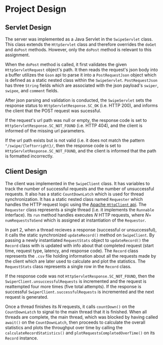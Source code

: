 # Project Design



## Servlet Design

The server was implemented as a Java Servlet in the `SwipeServlet` class. This
class extends the `HttpServlet` class and therefore overrides the `doGet` and
`doPost` methods. However, only the `doPost` method is relevant to this assignment.

When the `doPost` method is called, it first validates the given
`HttpServletRequest` object's path. It then reads the request's json body
into a buffer utilizes the `Gson` api to parse it into a `PostRequestJson`
object which is defined as a static nested class within the `SwipeServlet`.
`PostRequestJson` has three `String` fields which are associated with
the json payload's `swiper`, `swipee`, and `comment` fields.

After json parsing and validation is conducted, the `SwipeServlet` sets
the response status to `HttpServletResponse.SC_OK` (i.e. HTTP 200), and 
informs the client that the POST request was sucessful.

If the request's url path was null or empty, the response code is set to
`HttpServletResponse.SC_NOT_FOUND` (i.e. HTTP 404), and the client
is informed of the missing url parameters.

If the url path exists but is not valid (i.e. it does not match the
pattern `"/swipe/{leftorright}/`, then the response code is set to
`HttpServletResponse.SC_NOT_FOUND`, and the client is informed that
the path is formatted incorrectly.


## Client Design

The client was implemented in the `SwipeClient` class. It has variables
to track the number of successful requests and the number of unsuccessful 
requests. It also has a static `CountDownLatch` which is used for thread
synchronization. It has a static nested class named `Requester` which handles
the HTTP request logic using the <a href="https://mvnrepository.com/
artifact/org.apache.httpcomponents.client5/httpclient5">Apache `HttpClient`
api</a>. The `Requester` class represents a single thread (i.e. it 
implements the `Runnable` interface). Its `run` method handles executes 
$N$ HTTP requests, where $N=$ `numRequestsToSend` which is assigned at
instantiation of the `Requestor`.

In part 2, when a thread recieves a response (successful or unsuccessful),
it calls the static synchronized `updateRecord()` method on `SwipeClient`.
By passing a newly instantiated `RequestStats` object to `updateRecord()`
the `Record` class with is updated with info about that completed request
(start time, request type, latency, and response code). The `Record` class
represents the `.csv` file holding information about all the requests made
by the client which are later used to calculate and plot the statistics.
The `RequestStats` class represents a single row in the `Record` class.

If the response code was not `HttpServletResponse.SC_NOT_FOUND`, then the
`SwiperClient.unsuccessfulRequests` is incremented and the request is
reattempted four more times (five total attempts). If the response
is successful `SwiperClient.successfulRequests` is incremented and the
next request is generated.

Once a thread finishes its $N$ requests, it calls `countDown()` on the
`CountDownLatch` to signal to the main thread that it is finished. When 
all threads are complete, the main thread, which was blocked by having
called `await()` on the `CountDownLatch`, then proceeds to calculate 
the overall statistics and plots the throughput over time by calling
the `calculateRecordStatistics()` and `plotRequestsCompletedOverTime()`
on its `Record` instance.
